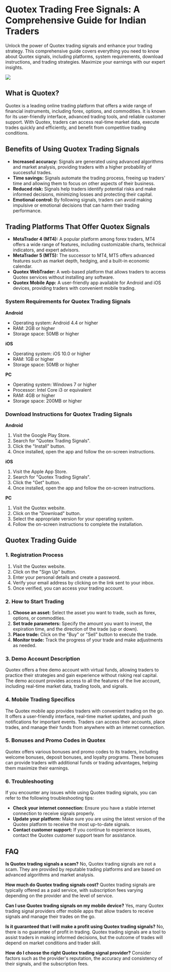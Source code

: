

# Quotex Trading Free Signals: A Comprehensive Guide for Indian Traders

Unlock the power of Quotex trading signals and enhance your trading
strategy. This comprehensive guide covers everything you need to know
about Quotex signals, including platforms, system requirements, download
instructions, and trading strategies. Maximize your earnings with our
expert insights.

[![](https://static.quotex.io/files/8_en/300_250.jpg)](https://traff.sbs/brokerqxsignupf)




## What is Quotex?

Quotex is a leading online trading platform that offers a wide range of
financial instruments, including forex, options, and commodities. It is
known for its user-friendly interface, advanced trading tools, and
reliable customer support. With Quotex, traders can access real-time
market data, execute trades quickly and efficiently, and benefit from
competitive trading conditions.

## Benefits of Using Quotex Trading Signals

-   **Increased accuracy:** Signals are generated using advanced
    algorithms and market analysis, providing traders with a higher
    probability of successful trades.
-   **Time savings:** Signals automate the trading process, freeing up
    traders\' time and allowing them to focus on other aspects of their
    business.
-   **Reduced risk:** Signals help traders identify potential risks and
    make informed decisions, minimizing losses and protecting their
    capital.
-   **Emotional control:** By following signals, traders can avoid
    making impulsive or emotional decisions that can harm their trading
    performance.

## Trading Platforms That Offer Quotex Signals

-   **MetaTrader 4 (MT4):** A popular platform among forex traders, MT4
    offers a wide range of features, including customizable charts,
    technical indicators, and expert advisors.
-   **MetaTrader 5 (MT5):** The successor to MT4, MT5 offers advanced
    features such as market depth, hedging, and a built-in economic
    calendar.
-   **Quotex WebTrader:** A web-based platform that allows traders to
    access Quotex services without installing any software.
-   **Quotex Mobile App:** A user-friendly app available for Android and
    iOS devices, providing traders with convenient mobile trading.

### System Requirements for Quotex Trading Signals

**Android**

-   Operating system: Android 4.4 or higher
-   RAM: 2GB or higher
-   Storage space: 50MB or higher

**iOS**

-   Operating system: iOS 10.0 or higher
-   RAM: 1GB or higher
-   Storage space: 50MB or higher

**PC**

-   Operating system: Windows 7 or higher
-   Processor: Intel Core i3 or equivalent
-   RAM: 4GB or higher
-   Storage space: 200MB or higher

### Download Instructions for Quotex Trading Signals

**Android**

1.  Visit the Google Play Store.
2.  Search for "Quotex Trading Signals".
3.  Click the "Install" button.
4.  Once installed, open the app and follow the on-screen instructions.

**iOS**

1.  Visit the Apple App Store.
2.  Search for "Quotex Trading Signals".
3.  Click the "Get" button.
4.  Once installed, open the app and follow the on-screen instructions.

**PC**

1.  Visit the Quotex website.
2.  Click on the "Download" button.
3.  Select the appropriate version for your operating system.
4.  Follow the on-screen instructions to complete the installation.

## Quotex Trading Guide

### 1. Registration Process

1.  Visit the Quotex website.
2.  Click on the "Sign Up" button.
3.  Enter your personal details and create a password.
4.  Verify your email address by clicking on the link sent to your
    inbox.
5.  Once verified, you can access your trading account.

### 2. How to Start Trading

1.  **Choose an asset:** Select the asset you want to trade, such as
    forex, options, or commodities.
2.  **Set trade parameters:** Specify the amount you want to invest, the
    expiration time, and the direction of the trade (up or down).
3.  **Place trade:** Click on the "Buy" or "Sell" button to
    execute the trade.
4.  **Monitor trade:** Track the progress of your trade and make
    adjustments as needed.

### 3. Demo Account Description

Quotex offers a free demo account with virtual funds, allowing traders
to practice their strategies and gain experience without risking real
capital. The demo account provides access to all the features of the
live account, including real-time market data, trading tools, and
signals.

### 4. Mobile Trading Specifics

The Quotex mobile app provides traders with convenient trading on the
go. It offers a user-friendly interface, real-time market updates, and
push notifications for important events. Traders can access their
accounts, place trades, and manage their funds from anywhere with an
internet connection.

### 5. Bonuses and Promo Codes in Quotex

Quotex offers various bonuses and promo codes to its traders, including
welcome bonuses, deposit bonuses, and loyalty programs. These bonuses
can provide traders with additional funds or trading advantages, helping
them maximize their earnings.

### 6. Troubleshooting

If you encounter any issues while using Quotex trading signals, you can
refer to the following troubleshooting tips:

-   **Check your internet connection:** Ensure you have a stable
    internet connection to receive signals properly.
-   **Update your platform:** Make sure you are using the latest version
    of the Quotex platform to receive the most up-to-date signals.
-   **Contact customer support:** If you continue to experience issues,
    contact the Quotex customer support team for assistance.

## FAQ

**Is Quotex trading signals a scam?** No, Quotex trading signals are not
a scam. They are provided by reputable trading platforms and are based
on advanced algorithms and market analysis.

**How much do Quotex trading signals cost?** Quotex trading signals are
typically offered as a paid service, with subscription fees varying
depending on the provider and the level of service.

**Can I use Quotex trading signals on my mobile device?** Yes, many
Quotex trading signal providers offer mobile apps that allow traders to
receive signals and manage their trades on the go.

**Is it guaranteed that I will make a profit using Quotex trading
signals?** No, there is no guarantee of profit in trading. Quotex
trading signals are a tool to assist traders in making informed
decisions, but the outcome of trades will depend on market conditions
and trader skill.

**How do I choose the right Quotex trading signal provider?** Consider
factors such as the provider\'s reputation, the accuracy and consistency
of their signals, and the subscription fees.

